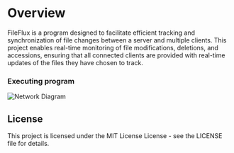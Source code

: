 # Overview

FileFlux is a program designed to facilitate efficient tracking and synchronization of file changes between a server and multiple clients. This project enables real-time monitoring of file modifications, deletions, and accessions, ensuring that all connected clients are provided with real-time updates of the files they have chosen to track.




### Executing program
![Network Diagram](https://github.com/axlx16/FileFlux/blob/main/docs/network_diagram.jpg?raw=true)


## License

This project is licensed under the MIT License License - see the LICENSE file for details.
